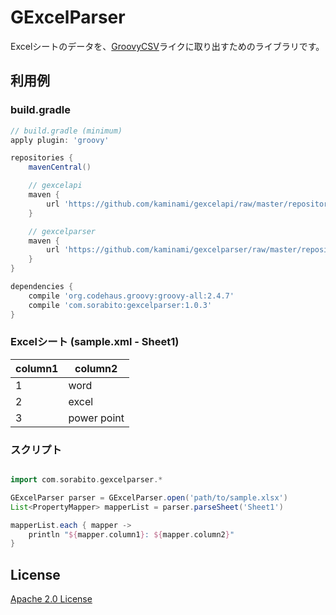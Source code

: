GExcelParser
=========

Excelシートのデータを、[GroovyCSV](https://github.com/xlson/groovycsv)ライクに取り出すためのライブラリです。


## 利用例
### build.gradle

```groovy
// build.gradle (minimum)
apply plugin: 'groovy'

repositories {
    mavenCentral()

    // gexcelapi
    maven {
        url 'https://github.com/kaminami/gexcelapi/raw/master/repository'
    }

    // gexcelparser
    maven { 
        url 'https://github.com/kaminami/gexcelparser/raw/master/repository' 
    }
}

dependencies {
    compile 'org.codehaus.groovy:groovy-all:2.4.7'
    compile 'com.sorabito:gexcelparser:1.0.3'
}
```

### Excelシート (sample.xml - Sheet1)

|column1|column2     |
| ----- | ---------- |
|1      | word       |
|2      | excel      |
|3      | power point|


### スクリプト

```groovy

import com.sorabito.gexcelparser.*

GExcelParser parser = GExcelParser.open('path/to/sample.xlsx')
List<PropertyMapper> mapperList = parser.parseSheet('Sheet1')

mapperList.each { mapper ->
    println "${mapper.column1}: ${mapper.column2}"
}
```


## License

[Apache 2.0 License](http://www.apache.org/licenses/LICENSE-2.0)

